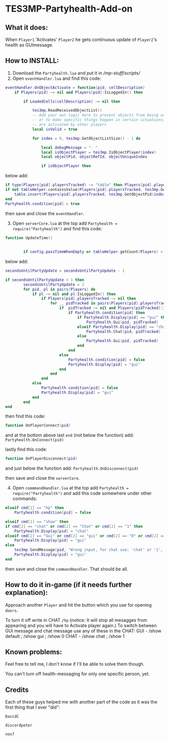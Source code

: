 # TES3MP-Partyhealth-Add-on

## What it does:
When ```Player1``` 'Activates' ```Player2``` he gets continuous update of ```Player2```'s health as GUImessage.

## How to INSTALL:
1. Download the ```Partyhealth.lua``` and put it in */mp-stuff/scripts/*
2. Open ```eventHandler.lua``` and find this code:
```lua
eventHandler.OnObjectActivate = function(pid, cellDescription)
    if Players[pid] ~= nil and Players[pid]:IsLoggedIn() then

        if LoadedCells[cellDescription] ~= nil then

            tes3mp.ReadReceivedObjectList()
            -- Add your own logic here to prevent objects from being activated in certain places,
            -- or to make specific things happen in certain situations, such as when players
            -- are activated by other players
            local isValid = true

            for index = 0, tes3mp.GetObjectListSize() - 1 do

                local debugMessage = "- "
                local isObjectPlayer = tes3mp.IsObjectPlayer(index)
                local objectPid, objectRefId, objectUniqueIndex

                if isObjectPlayer then
```
below add: 
```lua
if type(Players[pid].playersTracked) ~= "table" then Players[pid].playersTracked = {} end
if not tableHelper.containsValue(Players[pid].playersTracked, tes3mp.GetObjectPid(index)) then
	table.insert(Players[pid].playersTracked, tes3mp.GetObjectPid(index))
end
Partyhealth.condition[pid] = true
``` 
then save and close the ```eventHandler```.

3. Open ```serverCore.lua``` at the top add ```Partyhealth = require("Partyhealth")``` and find this code: 
```lua
function UpdateTime()
	
	
        if config.passTimeWhenEmpty or tableHelper.getCount(Players) > 0 then
```
below add: 
```lua
secondsUntilPartyUpdate = secondsUntilPartyUpdate - 1

if secondsUntilPartyUpdate < 1 then
		secondsUntilPartyUpdate = 2
		for pid, pl in pairs(Players) do
			if pl ~= nil and pl:IsLoggedIn() then
				if Players[pid].playersTracked ~= nil then
					for _, pidTracked in pairs(Players[pid].playersTracked) do
						if  pidTracked ~= nil and Players[pidTracked]:IsLoggedIn() then
							if Partyhealth.condition[pid] then
								if Partyhealth.Display[pid] == "gui" then
									Partyhealth.Gui(pid, pidTracked)
								elseif Partyhealth.Display[pid] == "chat" then
									Partyhealth.Chat(pid, pidTracked)
								else
									Partyhealth.Gui(pid, pidTracked)
								end
							end
						else
							Partyhealth.condition[pid] = false
							Partyhealth.Display[pid] = "gui"
						end
					end
				end
			else
				Partyhealth.condition[pid] = false
				Partyhealth.Display[pid] = "gui"
			end
		end
end
``` 
then find this code: 
```lua
function OnPlayerConnect(pid)
```
and at the bottom above last ```end``` (not below the function) add: ```Partyhealth.OnConnect(pid)```

lastly find this code:
```lua
function OnPlayerDisconnect(pid)
```
and just below the function add: ```Partyhealth.OnDisconnect(pid)```

then save and close the ```serverCore```.

4. Open ```commmandHandler.lua``` at the top add ```Partyhealth = require("Partyhealth")``` and add this code somewhere under other commands:
```lua
elseif cmd[1] == "hp" then
	Partyhealth.condition[pid] = false

elseif cmd[1] == "show" then
if cmd[2] == "chat" or cmd[2] == "Chat" or cmd[2] == "1" then
	Partyhealth.Display[pid] = "chat" 
elseif cmd[2] == "Gui" or cmd[2] == "gui" or cmd[2] == "0" or cmd[2] == "Default" or cmd[2] == "default" then
	Partyhealth.Display[pid] = "gui"
else
	tes3mp.SendMessage(pid, "Wrong input, for chat use: 'chat' or '1', for gui use: 'gui' or '1'".."\n", false)  
	Partyhealth.Display[pid] = "gui"
end
```
then save and close the ```commandHandler```.
That should be all.


## How to do it in-game (if it needs further explanation):
Approach another ```Player``` and hit the button which you use for opening ```doors```.

To turn it off write in CHAT ```/hp``` (notice: It will stop all mesagges from appearing and you will have to Activate player again.)
To switch between GUI message and chat message use any of these in the CHAT:
GUI - /show default ; /show gui ; /show 0
CHAT - /show chat ; /show 1

## Known problems:
Feel free to tell me, I don't know if I'll be able to solve them though.

You can't turn off health-messaging for only one specific person, yet.


## Credits
Each of these guys helped me with another part of the code as it was the first thing that I ever "did":

```DavidC```

```discordpeter```

```nox7```
